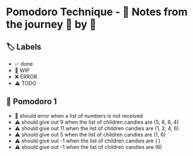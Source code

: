 # Pomodoro Technique - 📝 Notes from the journey 🍅 by 🍅


## 🏷️ Labels

- ✅ done
- 🚧 WIP
- ❌ ERROR
- ⚠ TODO

## 🍅 Pomodoro 1

- 🚧 should error when a list of numbers is not received
- ⚠ should give out  9 when the list of children candies are (5, 8, 6, 4)
- ⚠ should give out 11 when the list of children candies are (1, 2, 4, 6)
- ⚠ should give out  5 when the list of children candies are (1, 6)      
- ⚠ should give out -1 when the list of children candies are ( )         
- ⚠ should give out -1 when the list of children candies are (6)         
